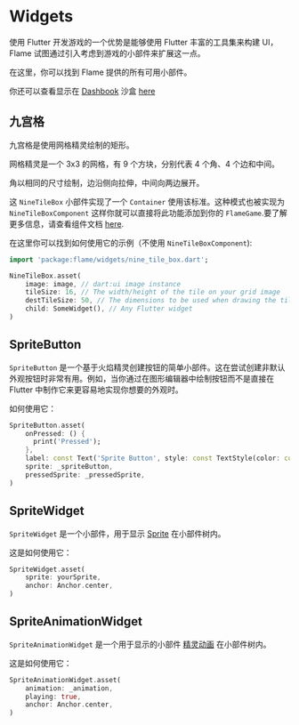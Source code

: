 # Widgets

使用 Flutter 开发游戏的一个优势是能够使用 Flutter 丰富的工具集来构建 UI，Flame 试图通过引入考虑到游戏的小部件来扩展这一点。

在这里，你可以找到 Flame 提供的所有可用小部件。

你还可以查看显示在 [Dashbook](https://github.com/erickzanardo/dashbook) 沙盒 [here](https://github.com/flame-engine/flame/tree/main/examples/lib/stories/widgets)

## 九宫格

九宫格是使用网格精灵绘制的矩形。

网格精灵是一个 3x3 的网格，有 9 个方块，分别代表 4 个角、4 个边和中间。

角以相同的尺寸绘制，边沿侧向拉伸，中间向两边展开。

这 `NineTileBox` 小部件实现了一个 `Container` 使用该标准。这种模式也被实现为 `NineTileBoxComponent` 这样你就可以直接将此功能添加到你的 `FlameGame`.要了解更多信息，请查看组件文档 [here](../components.md#ninetileboxcomponent).

在这里你可以找到如何使用它的示例（不使用 `NineTileBoxComponent`):

```dart
import 'package:flame/widgets/nine_tile_box.dart';

NineTileBox.asset(
    image: image, // dart:ui image instance
    tileSize: 16, // The width/height of the tile on your grid image
    destTileSize: 50, // The dimensions to be used when drawing the tile on the canvas
    child: SomeWidget(), // Any Flutter widget
)
```

## SpriteButton

`SpriteButton` 是一个基于火焰精灵创建按钮的简单小部件。这在尝试创建非默认外观按钮时非常有用。例如，当你通过在图形编辑器中绘制按钮而不是直接在 Flutter 中制作它来更容易地实现你想要的外观时。

如何使用它：

```dart
SpriteButton.asset(
    onPressed: () {
      print('Pressed');
    },
    label: const Text('Sprite Button', style: const TextStyle(color: const Color(0xFF5D275D))),
    sprite: _spriteButton,
    pressedSprite: _pressedSprite,
)
```

## SpriteWidget

`SpriteWidget` 是一个小部件，用于显示 [Sprite](../rendering/images.md#sprite) 在小部件树内。

这是如何使用它：

```dart
SpriteWidget.asset(
    sprite: yourSprite,
    anchor: Anchor.center,
)
```

## SpriteAnimationWidget

`SpriteAnimationWidget` 是一个用于显示的小部件 [精灵动画](../rendering/images.md#animation) 在小部件树内。

这是如何使用它：

```dart
SpriteAnimationWidget.asset(
    animation: _animation,
    playing: true,
    anchor: Anchor.center,
)
```
